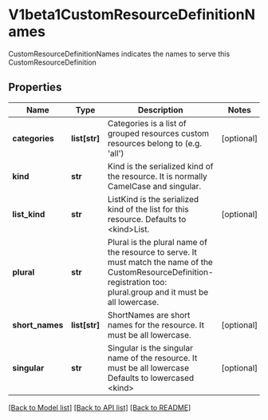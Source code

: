 # V1beta1CustomResourceDefinitionNames

CustomResourceDefinitionNames indicates the names to serve this CustomResourceDefinition
## Properties
Name | Type | Description | Notes
------------ | ------------- | ------------- | -------------
**categories** | **list[str]** | Categories is a list of grouped resources custom resources belong to (e.g. &#39;all&#39;) | [optional] 
**kind** | **str** | Kind is the serialized kind of the resource.  It is normally CamelCase and singular. | 
**list_kind** | **str** | ListKind is the serialized kind of the list for this resource.  Defaults to &lt;kind&gt;List. | [optional] 
**plural** | **str** | Plural is the plural name of the resource to serve.  It must match the name of the CustomResourceDefinition-registration too: plural.group and it must be all lowercase. | 
**short_names** | **list[str]** | ShortNames are short names for the resource.  It must be all lowercase. | [optional] 
**singular** | **str** | Singular is the singular name of the resource.  It must be all lowercase  Defaults to lowercased &lt;kind&gt; | [optional] 

[[Back to Model list]](../README.md#documentation-for-models) [[Back to API list]](../README.md#documentation-for-api-endpoints) [[Back to README]](../README.md)


